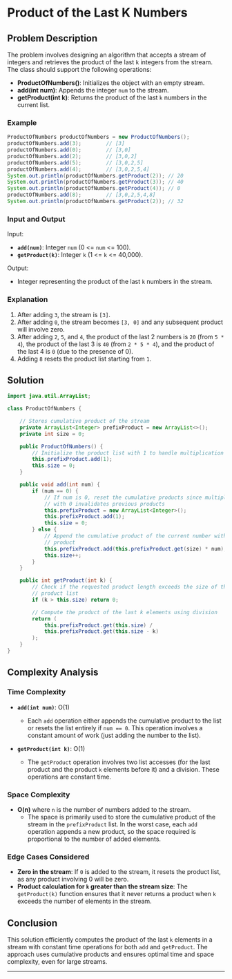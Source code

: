 
# Product of the Last K Numbers

## Problem Description

The problem involves designing an algorithm that accepts a stream of integers and retrieves the product of the last `k` integers from the stream. The class should support the following operations:

- **ProductOfNumbers()**: Initializes the object with an empty stream.
- **add(int num)**: Appends the integer `num` to the stream.
- **getProduct(int k)**: Returns the product of the last `k` numbers in the current list.

### Example

```java
ProductOfNumbers productOfNumbers = new ProductOfNumbers();
productOfNumbers.add(3);        // [3]
productOfNumbers.add(0);        // [3,0]
productOfNumbers.add(2);        // [3,0,2]
productOfNumbers.add(5);        // [3,0,2,5]
productOfNumbers.add(4);        // [3,0,2,5,4]
System.out.println(productOfNumbers.getProduct(2)); // 20
System.out.println(productOfNumbers.getProduct(3)); // 40
System.out.println(productOfNumbers.getProduct(4)); // 0
productOfNumbers.add(8);        // [3,0,2,5,4,8]
System.out.println(productOfNumbers.getProduct(2)); // 32
```

### Input and Output 

Input:
- **`add(num)`**: Integer `num` (0 <= `num` <= 100).
- **`getProduct(k)`**: Integer `k` (1 <= `k` <= 40,000).

Output:
- Integer representing the product of the last `k` numbers in the stream.

### Explanation

1. After adding `3`, the stream is `[3]`.
2. After adding `0`, the stream becomes `[3, 0]` and any subsequent product will involve zero.
3. After adding `2`, `5`, and `4`, the product of the last 2 numbers is `20` (from `5 * 4`), the product of the last 3 is `40` (from `2 * 5 * 4`), and the product of the last 4 is `0` (due to the presence of 0).
4. Adding `8` resets the product list starting from `1`.

## Solution

```java
import java.util.ArrayList;

class ProductOfNumbers {

    // Stores cumulative product of the stream
    private ArrayList<Integer> prefixProduct = new ArrayList<>();
    private int size = 0;

    public ProductOfNumbers() {
        // Initialize the product list with 1 to handle multiplication logic
        this.prefixProduct.add(1);
        this.size = 0;
    }

    public void add(int num) {
        if (num == 0) {
            // If num is 0, reset the cumulative products since multiplication
            // with 0 invalidates previous products
            this.prefixProduct = new ArrayList<Integer>();
            this.prefixProduct.add(1);
            this.size = 0;
        } else {
            // Append the cumulative product of the current number with the last
            // product
            this.prefixProduct.add(this.prefixProduct.get(size) * num);
            this.size++;
        }
    }

    public int getProduct(int k) {
        // Check if the requested product length exceeds the size of the valid
        // product list
        if (k > this.size) return 0;

        // Compute the product of the last k elements using division
        return (
            this.prefixProduct.get(this.size) /
            this.prefixProduct.get(this.size - k)
        );
    }
}
```

## Complexity Analysis

### Time Complexity

- **`add(int num)`**: O(1)
  - Each `add` operation either appends the cumulative product to the list or resets the list entirely if `num == 0`. This operation involves a constant amount of work (just adding the number to the list).
  
- **`getProduct(int k)`**: O(1)
  - The `getProduct` operation involves two list accesses (for the last product and the product `k` elements before it) and a division. These operations are constant time.

### Space Complexity

- **O(n)** where `n` is the number of numbers added to the stream.
  - The space is primarily used to store the cumulative product of the stream in the `prefixProduct` list. In the worst case, each `add` operation appends a new product, so the space required is proportional to the number of added elements.

### Edge Cases Considered

- **Zero in the stream**: If `0` is added to the stream, it resets the product list, as any product involving 0 will be zero.
- **Product calculation for `k` greater than the stream size**: The `getProduct(k)` function ensures that it never returns a product when `k` exceeds the number of elements in the stream.

## Conclusion

This solution efficiently computes the product of the last `k` elements in a stream with constant time operations for both `add` and `getProduct`. The approach uses cumulative products and ensures optimal time and space complexity, even for large streams.

---

